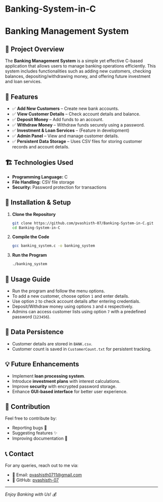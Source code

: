 # Banking-System-in-C
# Banking Management System

## 📌 Project Overview
The **Banking Management System** is a simple yet effective C-based application that allows users to manage banking operations efficiently. This system includes functionalities such as adding new customers, checking balances, depositing/withdrawing money, and offering future investment and loan services.

## 🚀 Features
- ✅ **Add New Customers** – Create new bank accounts.
- ✅ **View Customer Details** – Check account details and balance.
- ✅ **Deposit Money** – Add funds to an account.
- ✅ **Withdraw Money** – Withdraw funds securely using a password.
- ✅ **Investment & Loan Services** – (Feature in development)
- ✅ **Admin Panel** – View and manage customer details.
- ✅ **Persistent Data Storage** – Uses CSV files for storing customer records and account details.

## 🏗️ Technologies Used
- **Programming Language:** C
- **File Handling:** CSV file storage
- **Security:** Password protection for transactions

## 🔧 Installation & Setup
1. **Clone the Repository**
   ```sh
   git clone https://github.com/pvashisth-07/Banking-System-in-C.git
   cd Banking-System-in-C
   ```
2. **Compile the Code**
   ```sh
   gcc banking_system.c -o banking_system
   ```
3. **Run the Program**
   ```sh
   ./banking_system
   ```

## 📜 Usage Guide
- Run the program and follow the menu options.
- To add a new customer, choose option `1` and enter details.
- Use option `2` to check account details after entering credentials.
- Deposit/Withdraw money using options `3` and `4` respectively.
- Admins can access customer lists using option `7` with a predefined password (`123456`).

## 📂 Data Persistence
- Customer details are stored in `BANK.csv`.
- Customer count is saved in `CustomerCount.txt` for persistent tracking.

## 💡 Future Enhancements
- Implement **loan processing system**.
- Introduce **investment plans** with interest calculations.
- Improve **security** with encrypted password storage.
- Enhance **GUI-based interface** for better user experience.

## 🤝 Contribution
Feel free to contribute by:
- Reporting bugs 🐞
- Suggesting features ✨
- Improving documentation 📖

## 📞 Contact
For any queries, reach out to me via:
- 📧 Email: pvashisth0711@gmail.com
- 🔗 GitHub: [pvashisth-07](https://github.com/pvashisth-07)

---
_Enjoy Banking with Us! 💰_

